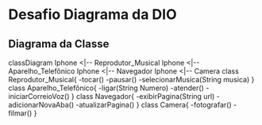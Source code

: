 # Desafio Diagrama da DIO
## Diagrama da Classe
classDiagram
    Iphone <|-- Reprodutor_Musical
    Iphone <|-- Aparelho_Telefônico
    Iphone <|-- Navegador
    Iphone <|-- Camera
    class Reprodutor_Musical{
      -tocar() 
      -pausar()
      -selecionarMusica(String musica)
    }
    class Aparelho_Telefônico{
      -ligar(String Numero)
      -atender()
      -iniciarCorreioVoz()
    }
    class Navegador{
      -exibirPagina(String url)
      -adicionarNovaAba()
      -atualizarPagina()
    }
    class Camera{
      -fotografar()
      -filmar()
    }
